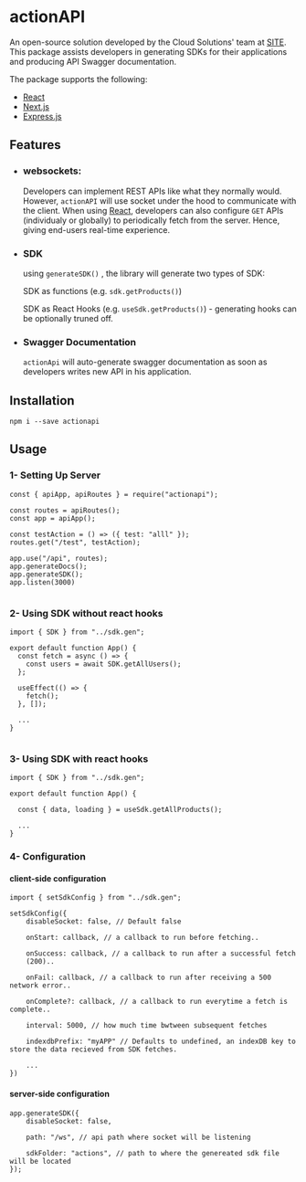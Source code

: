 # actionAPI

An open-source solution developed by the Cloud Solutions' team at [SITE](https://site.sa/en). This package assists developers in generating SDKs for their applications and producing API Swagger documentation.

The package supports the following:

- [React](https://react.dev/)
- [Next.js](https://nextjs.org/)
- [Express.js](https://expressjs.com/)

## Features

- ### websockets:

  Developers can implement REST APIs like what they normally would. However, `actionAPI` will use socket under the hood to communicate with the client. When using [React](https://react.dev/), developers can also configure `GET` APIs (individualy or globally) to periodically fetch from the server. Hence, giving end-users real-time experience.

- ### SDK

  using `generateSDK()` , the library will generate two types of SDK:

  SDK as functions (e.g. `sdk.getProducts()`)

  SDK as React Hooks (e.g. `useSdk.getProducts()`) - generating hooks can be optionally truned off.

- ### Swagger Documentation
  `actionApi` will auto-generate swagger documentation as soon as developers writes new API in his application.

## Installation

```
npm i --save actionapi
```

## Usage

### 1- Setting Up Server

```
const { apiApp, apiRoutes } = require("actionapi");

const routes = apiRoutes();
const app = apiApp();

const testAction = () => ({ test: "alll" });
routes.get("/test", testAction);

app.use("/api", routes);
app.generateDocs();
app.generateSDK();
app.listen(3000)


```

### 2- Using SDK without react hooks

```
import { SDK } from "../sdk.gen";

export default function App() {
  const fetch = async () => {
    const users = await SDK.getAllUsers();
  };

  useEffect(() => {
    fetch();
  }, []);

  ...
}


```

### 3- Using SDK with react hooks

```
import { SDK } from "../sdk.gen";

export default function App() {

  const { data, loading } = useSdk.getAllProducts();

  ...
}
```

### 4- Configuration

#### client-side configuration

```
import { setSdkConfig } from "../sdk.gen";

setSdkConfig({
    disableSocket: false, // Default false

    onStart: callback, // a callback to run before fetching..

    onSuccess: callback, // a callback to run after a successful fetch
    (200)..

    onFail: callback, // a callback to run after receiving a 500 network error..

    onComplete?: callback, // a callback to run everytime a fetch is complete..

    interval: 5000, // how much time bwtween subsequent fetches

    indexdbPrefix: "myAPP" // Defaults to undefined, an indexDB key to store the data recieved from SDK fetches.

    ...
})

```

#### server-side configuration

```
app.generateSDK({
    disableSocket: false,

    path: "/ws", // api path where socket will be listening

    sdkFolder: "actions", // path to where the genereated sdk file will be located
});
```
